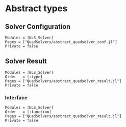 # Abstract types

## Solver Configuration

```@autodocs
Modules = [NLS_Solver]
Pages = ["QuadSolvers/abstract_quadsolver_conf.jl"]
Private = false
```

## Solver Result

```@autodocs
Modules = [NLS_Solver]
Order   = [:type]
Pages = ["QuadSolvers/abstract_quadsolver_result.jl"]
Private = false
```

### Interface 

```@autodocs
Modules = [NLS_Solver]
Order   = [:function]
Pages = ["QuadSolvers/abstract_quadsolver_result.jl"]
Private = false
```
